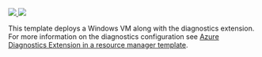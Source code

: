 <a href="https://portal.azure.com/#create/Microsoft.Template/uri/https%3A%2F%2Fraw.githubusercontent.com%2Fjojokoshy%2Fazure-quickstart-templates%2Fmaster%2F201-vm-diagnostics-extension-windows%2Fazuredeploy.json" target="_blank">
    <img src="http://azuredeploy.net/deploybutton.png"/>
</a>
<a href="http://armviz.io/#/?load=https%3A%2F%2Fraw.githubusercontent.com%2Fjojokoshy%2Fazure-quickstart-templates%2Fmaster%2F201-vm-diagnostics-extension-windows%2Fazuredeploy.json" target="_blank">
  <img src="http://armviz.io/visualizebutton.png"/>
</a>

This template deploys a Windows VM along with the diagnostics extension. For more information on the diagnostics configuration see [Azure Diagnostics Extension in a resource manager template](http://azure.microsoft.com/documentation/articles/virtual-machines-extensions-diagnostics-windows-template).

